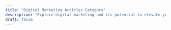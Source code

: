 ```yaml
---
title: "Digital Marketing Articles Category"
description: "Explore digital marketing and its potential to elevate your brand to new heights. Discover insights and innovative techniques to boost your online presence."
draft: false
---
```

